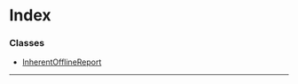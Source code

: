 

# Index

### Classes

* [InherentOfflineReport](../classes/_type_inherentofflinereport_.inherentofflinereport.md)

---

